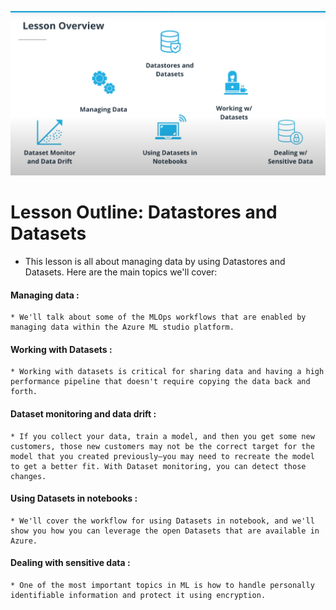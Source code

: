 ![1](screen1.png)


# Lesson Outline: Datastores and Datasets

* This lesson is all about managing data by using Datastores and Datasets. Here are the main topics we'll cover:

#### Managing data :
	
	* We'll talk about some of the MLOps workflows that are enabled by managing data within the Azure ML studio platform.


#### Working with Datasets :
	
	* Working with datasets is critical for sharing data and having a high performance pipeline that doesn't require copying the data back and forth.


#### Dataset monitoring and data drift : 

	* If you collect your data, train a model, and then you get some new customers, those new customers may not be the correct target for the model that you created previously—you may need to recreate the model to get a better fit. With Dataset monitoring, you can detect those changes.

#### Using Datasets in notebooks : 
	
	* We'll cover the workflow for using Datasets in notebook, and we'll show you how you can leverage the open Datasets that are available in Azure.

#### Dealing with sensitive data : 

	* One of the most important topics in ML is how to handle personally identifiable information and protect it using encryption.